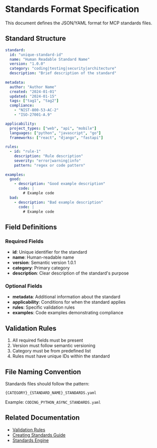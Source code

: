 # Standards Format Specification

This document defines the JSON/YAML format for MCP standards files.

## Standard Structure

```yaml
standard:
  id: "unique-standard-id"
  name: "Human Readable Standard Name"
  version: "1.0.0"
  category: "coding|testing|security|architecture"
  description: "Brief description of the standard"
  
metadata:
  author: "Author Name"
  created: "2024-01-01"
  updated: "2024-01-15"
  tags: ["tag1", "tag2"]
  compliance:
    - "NIST-800-53-AC-2"
    - "ISO-27001-A.9"

applicability:
  project_types: ["web", "api", "mobile"]
  languages: ["python", "javascript", "go"]
  frameworks: ["react", "django", "fastapi"]
  
rules:
  - id: "rule-1"
    description: "Rule description"
    severity: "error|warning|info"
    pattern: "regex or code pattern"
    
examples:
  good:
    - description: "Good example description"
      code: |
        # Example code
  bad:
    - description: "Bad example description"
      code: |
        # Example code
```

## Field Definitions

### Required Fields

- **id**: Unique identifier for the standard
- **name**: Human-readable name
- **version**: Semantic version 1.0.1
- **category**: Primary category
- **description**: Clear description of the standard's purpose

### Optional Fields

- **metadata**: Additional information about the standard
- **applicability**: Conditions for when the standard applies
- **rules**: Specific validation rules
- **examples**: Code examples demonstrating compliance

## Validation Rules

1. All required fields must be present
2. Version must follow semantic versioning
3. Category must be from predefined list
4. Rules must have unique IDs within the standard

## File Naming Convention

Standards files should follow the pattern:
```
{CATEGORY}_{STANDARD_NAME}_STANDARDS.yaml
```

Example: `CODING_PYTHON_ASYNC_STANDARDS.yaml`

## Related Documentation

- [Validation Rules](./validation-rules.md)
- [Creating Standards Guide](../../CREATING_STANDARDS_GUIDE.md)
- [Standards Engine](../architecture/standards-engine.md)